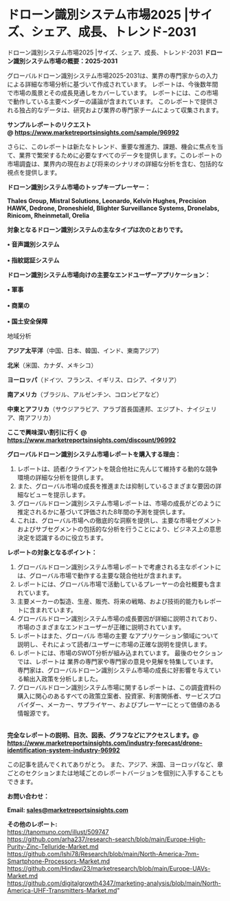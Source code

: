 # ドローン識別システム市場2025 |サイズ、シェア、成長、トレンド-2031
ドローン識別システム市場2025 |サイズ、シェア、成長、トレンド-2031
<strong><b>ドローン識別システム市場の概要：2025-2031</b></strong>

グローバルドローン識別システム市場2025-2031は、業界の専門家からの入力による詳細な市場分析に基づいて作成されています。 レポートは、今後数年間で市場の風景とその成長見通しをカバーしています。 レポートには、この市場で動作している主要ベンダーの議論が含まれています。 このレポートで提供される独占的なデータは、研究および業界の専門家チームによって収集されます。

<strong>サンプルレポートのリクエスト @ <a href=https://www.marketreportsinsights.com/sample/96992>https://www.marketreportsinsights.com/sample/96992</a></strong>

さらに、このレポートは新たなトレンド、重要な推進力、課題、機会に焦点を当て、業界で繁栄するために必要なすべてのデータを提供します。このレポートの市場調査は、業界内の現在および将来のシナリオの詳細な分析を含む、包括的な視点を提供します。

<strong>ドローン識別システム市場のトップキープレーヤー：</strong>

<strong>Thales Group, Mistral Solutions, Leonardo, Kelvin Hughes, Precision HAWK, Dedrone, Droneshield, Blighter Surveillance Systems, Dronelabs, Rinicom, Rheinmetall, Orelia</strong>

<strong><b>対象となるドローン識別システムの主なタイプは次のとおりです。</b></strong>

<strong>• 音声識別システム<br><br>• 指紋認証システム</strong>

<strong><b>ドローン識別システム市場向けの主要なエンドユーザーアプリケーション：</b></strong>

<strong>• 軍事<br><br>• 商業の<br><br>• 国土安全保障</strong>

 地域分析

<strong><b>アジア太平洋</b></strong>（中国、日本、韓国、インド、東南アジア）

<strong><b>北米</b></strong>（米国、カナダ、メキシコ）

<strong><b>ヨーロッパ</b></strong>（ドイツ、フランス、イギリス、ロシア、イタリア）

<strong><b>南アメリカ</b></strong>（ブラジル、アルゼンチン、コロンビアなど）

<strong><b>中東とアフリカ</b></strong>（サウジアラビア、アラブ首長国連邦、エジプト、ナイジェリア、南アフリカ）

<strong>ここで興味深い割引に行く @ <a href=https://www.marketreportsinsights.com/discount/96992>https://www.marketreportsinsights.com/discount/96992</a></strong>

<strong><b>グローバルドローン識別システム市場レポートを購入する理由：</b></strong>
<ol>
  <li>レポートは、読者/クライアントを競合他社に先んじて維持する動的な競争環境の詳細な分析を提供します。</li>
  <li>また、グローバル市場の成長を推進または抑制しているさまざまな要因の詳細なビューを提示します。</li>
  <li>グローバルドローン識別システム市場レポートは、市場の成長がどのように推定されるかに基づいて評価された8年間の予測を提供します。</li>
  <li>これは、グローバル市場への徹底的な洞察を提供し、主要な市場セグメントおよびサブセグメントの包括的な分析を行うことにより、ビジネス上の意思決定を認識するのに役立ちます。</li>
</ol>
<strong><b>レポートの対象となるポイント：</b></strong>
<ol>
  <li>グローバルドローン識別システム市場レポートで考慮される主なポイントには、グローバル市場で動作する主要な競合他社が含まれます。</li>
  <li>レポートには、グローバル市場で活動しているプレーヤーの会社概要も含まれています。</li>
  <li>主要メーカーの製造、生産、販売、将来の戦略、および技術的能力もレポートに含まれています。</li>
  <li>グローバルドローン識別システム市場の成長要因が詳細に説明されており、市場のさまざまなエンドユーザーが正確に説明されています。</li>
  <li>レポートはまた、グローバル 市場の主要 なアプリケーション領域について説明し、それによって読者/ユーザーに市場の正確な説明を提供します。</li>
  <li>レポートには、市場のSWOT分析が組み込まれています。 最後のセクションでは、レポートは 業界の専門家や専門家の意見や見解を特集しています。 専門家は、グローバルドローン識別システム市場の成長に好影響を与えている輸出入政策を分析しました。</li>
  <li>グローバルドローン識別システム市場に関するレポートは、この調査資料の購入に関心のあるすべての政策立案者、投資家、利害関係者、サービスプロバイダー、メーカー、サプライヤー、およびプレーヤーにとって価値のある情報源です。</li>
</ol><br>
<strong>完全なレポートの説明、目次、図表、グラフなどにアクセスします。@ <a href=https://www.marketreportsinsights.com/industry-forecast/drone-identification-system-industry-96992>https://www.marketreportsinsights.com/industry-forecast/drone-identification-system-industry-96992</a></strong>

この記事を読んでくれてありがとう。 また、アジア、米国、ヨーロッパなど、章ごとのセクションまたは地域ごとのレポートバージョンを個別に入手することもできます。

<strong><b>お問い合わせ：</b></strong>

<strong>Email: </strong><a href=mailto:sales@marketreportsinsights.com><strong>sales@marketreportsinsights.com</strong></a>

<strong>その他のレポート:</strong>
<br>
<a href=https://tanomuno.com/illust/509747>https://tanomuno.com/illust/509747</a>
<br>
<a href=https://github.com/arha237/research-search/blob/main/Europe-High-Purity-Zinc-Telluride-Market.md>https://github.com/arha237/research-search/blob/main/Europe-High-Purity-Zinc-Telluride-Market.md</a>
<br>
<a href=https://github.com/Ishi78/Research/blob/main/North-America-7nm-Smartphone-Processors-Market.md>https://github.com/Ishi78/Research/blob/main/North-America-7nm-Smartphone-Processors-Market.md</a>
<br>
<a href=https://github.com/Hindavi23/marketresearch/blob/main/Europe-UAVs-Market.md>https://github.com/Hindavi23/marketresearch/blob/main/Europe-UAVs-Market.md</a>
<br>
<a href=https://github.com/digitalgrowth4347/marketing-analysis/blob/main/North-America-UHF-Transmitters-Market.md>https://github.com/digitalgrowth4347/marketing-analysis/blob/main/North-America-UHF-Transmitters-Market.md</a>"
